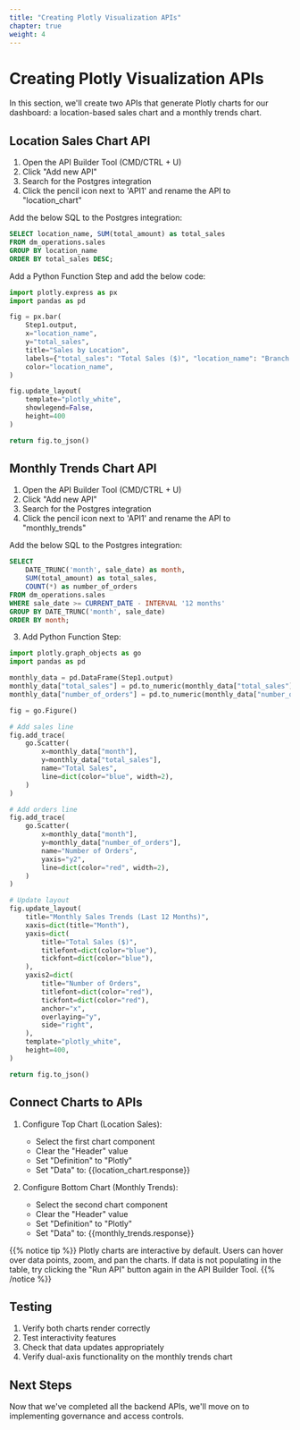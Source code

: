 ```yaml
---
title: "Creating Plotly Visualization APIs"
chapter: true
weight: 4
---
```


# Creating Plotly Visualization APIs

In this section, we'll create two APIs that generate Plotly charts for our dashboard: a location-based sales chart and a monthly trends chart.

## Location Sales Chart API

1. Open the API Builder Tool (CMD/CTRL + U)
2. Click "Add new API"
3. Search for the Postgres integration
4. Click the pencil icon next to 'API1' and rename the API to "location_chart"

Add the below SQL to the Postgres integration:
```sql
SELECT location_name, SUM(total_amount) as total_sales
FROM dm_operations.sales
GROUP BY location_name
ORDER BY total_sales DESC;
```

Add a Python Function Step and add the below code:
```python
import plotly.express as px
import pandas as pd

fig = px.bar(
    Step1.output,
    x="location_name",
    y="total_sales",
    title="Sales by Location",
    labels={"total_sales": "Total Sales ($)", "location_name": "Branch Location"},
    color="location_name",
)

fig.update_layout(
    template="plotly_white",
    showlegend=False,
    height=400
)

return fig.to_json()
```

## Monthly Trends Chart API

1. Open the API Builder Tool (CMD/CTRL + U)
2. Click "Add new API"
3. Search for the Postgres integration
4. Click the pencil icon next to 'API1' and rename the API to "monthly_trends"

Add the below SQL to the Postgres integration:
```sql
SELECT 
    DATE_TRUNC('month', sale_date) as month,
    SUM(total_amount) as total_sales,
    COUNT(*) as number_of_orders
FROM dm_operations.sales
WHERE sale_date >= CURRENT_DATE - INTERVAL '12 months'
GROUP BY DATE_TRUNC('month', sale_date)
ORDER BY month;
```

3. Add Python Function Step:
```python
import plotly.graph_objects as go
import pandas as pd

monthly_data = pd.DataFrame(Step1.output)
monthly_data["total_sales"] = pd.to_numeric(monthly_data["total_sales"])
monthly_data["number_of_orders"] = pd.to_numeric(monthly_data["number_of_orders"])

fig = go.Figure()

# Add sales line
fig.add_trace(
    go.Scatter(
        x=monthly_data["month"],
        y=monthly_data["total_sales"],
        name="Total Sales",
        line=dict(color="blue", width=2),
    )
)

# Add orders line
fig.add_trace(
    go.Scatter(
        x=monthly_data["month"],
        y=monthly_data["number_of_orders"],
        name="Number of Orders",
        yaxis="y2",
        line=dict(color="red", width=2),
    )
)

# Update layout
fig.update_layout(
    title="Monthly Sales Trends (Last 12 Months)",
    xaxis=dict(title="Month"),
    yaxis=dict(
        title="Total Sales ($)",
        titlefont=dict(color="blue"),
        tickfont=dict(color="blue"),
    ),
    yaxis2=dict(
        title="Number of Orders",
        titlefont=dict(color="red"),
        tickfont=dict(color="red"),
        anchor="x",
        overlaying="y",
        side="right",
    ),
    template="plotly_white",
    height=400,
)

return fig.to_json()
```

## Connect Charts to APIs

1. Configure Top Chart (Location Sales):
   - Select the first chart component
   - Clear the "Header" value
   - Set "Definition" to "Plotly"
   - Set "Data" to: {{location_chart.response}}

2. Configure Bottom Chart (Monthly Trends):
   - Select the second chart component
   - Clear the "Header" value
   - Set "Definition" to "Plotly"
   - Set "Data" to: {{monthly_trends.response}}

{{% notice tip %}}
Plotly charts are interactive by default. Users can hover over data points, zoom, and pan the charts. If data is not populating in the table, try clicking the "Run API" button again in the API Builder Tool.
{{% /notice %}}

## Testing
1. Verify both charts render correctly
2. Test interactivity features
3. Check that data updates appropriately
4. Verify dual-axis functionality on the monthly trends chart

## Next Steps
Now that we've completed all the backend APIs, we'll move on to implementing governance and access controls.
